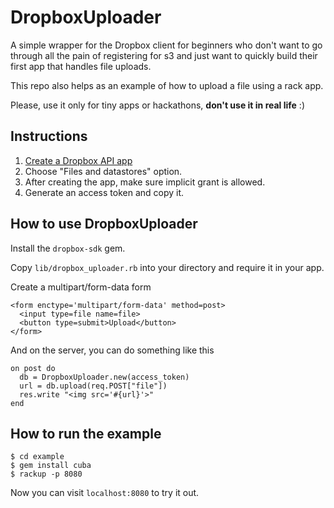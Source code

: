 # DropboxUploader

A simple wrapper for the Dropbox client for beginners who don't want to
go through all the pain of registering for s3 and just want to quickly build their first app that handles file uploads.

This repo also helps as an example of how to upload a file using a rack app.

Please, use it only for tiny apps or hackathons, **don't use it in real life** :)

## Instructions
1. [Create a Dropbox API app](https://www.dropbox.com/developers/apps)
2. Choose "Files and datastores" option.
3. After creating the app, make sure implicit grant is allowed.
4. Generate an access token and copy it.

## How to use DropboxUploader
Install the ``dropbox-sdk`` gem.

Copy ``lib/dropbox_uploader.rb`` into your directory and require it in your app.

Create a multipart/form-data form

    <form enctype='multipart/form-data' method=post>
      <input type=file name=file>
      <button type=submit>Upload</button>
    </form>

And on the server, you can do something like this

    on post do
      db = DropboxUploader.new(access_token)
      url = db.upload(req.POST["file"])
      res.write "<img src='#{url}'>"
    end

## How to run the example

    $ cd example
    $ gem install cuba
    $ rackup -p 8080

Now you can visit ``localhost:8080`` to try it out.
